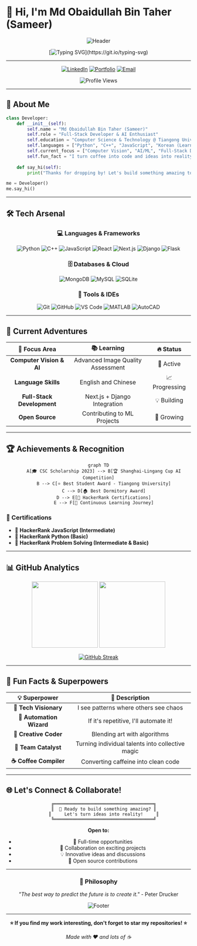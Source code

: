 # 👋 Hi, I'm Md Obaidullah Bin Taher (Sameer)

<div align="center">

![Header](https://capsule-render.vercel.app/api?type=waving&color=0:FF6B6B,50:4ECDC4,100:45B7D1&height=200&section=header&text=Welcome%20to%20My%20Digital%20Universe!&fontSize=35&fontColor=ffffff&animation=fadeIn)

[![Typing SVG](https://readme-typing-svg.herokuapp.com?font=Fira+Code&size=22&pause=1000&color=4ECDC4&center=true&vCenter=true&width=600&lines=Computer+Science+%26+Technology+Graduate;Full-Stack+Developer+%7C+AI%2FML+Enthusiast;Problem+Solver+%7C+Innovation+Seeker;Building+the+Future%2C+One+Line+at+a+Time!)](https://git.io/typing-svg)

</div>

---

<div align="center">

[![LinkedIn](https://img.shields.io/badge/LinkedIn-sameerbintaher-0077B5?logo=linkedin&style=for-the-badge&logoColor=white)](https://www.linkedin.com/in/sameerbintaher)
[![Portfolio](https://img.shields.io/badge/Portfolio-sameerbintaher.me-FF6B6B?style=for-the-badge&logo=firefox&logoColor=white)](https://sameerbintaher.me/)
[![Email](https://img.shields.io/badge/Email-sameerbintaher%40gmail.com-EA4335?style=for-the-badge&logo=gmail&logoColor=white)](mailto:sameerbintaher@gmail.com)

![Profile Views](https://komarev.com/ghpvc/?username=sameerbintaher&color=4ECDC4&style=for-the-badge)

</div>

---

## 🚀 About Me

```python
class Developer:
    def __init__(self):
        self.name = "Md Obaidullah Bin Taher (Sameer)"
        self.role = "Full-Stack Developer & AI Enthusiast"
        self.education = "Computer Science & Technology @ Tiangong University, China"
        self.languages = ["Python", "C++", "JavaScript", "Korean (Learning)"]
        self.current_focus = ["Computer Vision", "AI/ML", "Full-Stack Development"]
        self.fun_fact = "I turn coffee into code and ideas into reality! ☕→💻"
    
    def say_hi(self):
        print("Thanks for dropping by! Let's build something amazing together! 🚀")

me = Developer()
me.say_hi()
```

---

## 🛠️ Tech Arsenal

<div align="center">

### 💻 Languages & Frameworks
![Python](https://img.shields.io/badge/Python-3776AB?style=for-the-badge&logo=python&logoColor=white)
![C++](https://img.shields.io/badge/C++-00599C?style=for-the-badge&logo=c%2B%2B&logoColor=white)
![JavaScript](https://img.shields.io/badge/JavaScript-F7DF1E?style=for-the-badge&logo=javascript&logoColor=black)
![React](https://img.shields.io/badge/React-20232A?style=for-the-badge&logo=react&logoColor=61DAFB)
![Next.js](https://img.shields.io/badge/Next.js-000000?style=for-the-badge&logo=next.js&logoColor=white)
![Django](https://img.shields.io/badge/Django-092E20?style=for-the-badge&logo=django&logoColor=white)
![Flask](https://img.shields.io/badge/Flask-000000?style=for-the-badge&logo=flask&logoColor=white)

### 🗄️ Databases & Cloud
![MongoDB](https://img.shields.io/badge/MongoDB-4EA94B?style=for-the-badge&logo=mongodb&logoColor=white)
![MySQL](https://img.shields.io/badge/MySQL-005C84?style=for-the-badge&logo=mysql&logoColor=white)
![SQLite](https://img.shields.io/badge/SQLite-07405E?style=for-the-badge&logo=sqlite&logoColor=white)

### 🔧 Tools & IDEs
![Git](https://img.shields.io/badge/Git-F05032?style=for-the-badge&logo=git&logoColor=white)
![GitHub](https://img.shields.io/badge/GitHub-100000?style=for-the-badge&logo=github&logoColor=white)
![VS Code](https://img.shields.io/badge/VS_Code-0078D4?style=for-the-badge&logo=visual%20studio%20code&logoColor=white)
![MATLAB](https://img.shields.io/badge/MATLAB-0076A8?style=for-the-badge&logo=mathworks&logoColor=white)
![AutoCAD](https://img.shields.io/badge/AutoCAD-E51050?style=for-the-badge&logo=autodesk&logoColor=white)

</div>

---

## 🌟 Current Adventures

<div align="center">

| 🎯 Focus Area | 📚 Learning | 🔥 Status |
|:-------------:|:-----------:|:---------:|
| **Computer Vision & AI** | Advanced Image Quality Assessment | 🚀 Active |
| **Language Skills** | English and Chinese | 📈 Progressing |
| **Full-Stack Development** | Next.js + Django Integration | 💡 Building |
| **Open Source** | Contributing to ML Projects | 🌱 Growing |

</div>

---

## 🏆 Achievements & Recognition

<div align="center">

```mermaid
graph TD
    A[🎓 CSC Scholarship 2023] --> B[🏆 Shanghai-Lingang Cup AI Competition]
    B --> C[⭐ Best Student Award - Tiangong University]
    C --> D[🏠 Best Dormitory Award]
    D --> E[📜 HackerRank Certifications]
    E --> F[🚀 Continuous Learning Journey]
```

</div>

### 📜 Certifications
- 🥇 **HackerRank JavaScript (Intermediate)**
- 🐍 **HackerRank Python (Basic)**
- 🧩 **HackerRank Problem Solving (Intermediate & Basic)**

---

## 📊 GitHub Analytics

<div align="center">

<img height="180em" src="https://github-readme-stats.vercel.app/api?username=sameerbintaher&show_icons=true&theme=tokyonight&include_all_commits=true&count_private=true"/>
<img height="180em" src="https://github-readme-stats.vercel.app/api/top-langs/?username=sameerbintaher&layout=compact&langs_count=8&theme=tokyonight"/>

</div>

<div align="center">

[![GitHub Streak](https://streak-stats.demolab.com/?user=sameerbintaher&theme=tokyonight)](https://git.io/streak-stats)

</div>

---

## 🎯 Fun Facts & Superpowers

<div align="center">

| 💡 Superpower | 🎯 Description |
|:-------------:|:-------------:|
| **🔮 Tech Visionary** | I see patterns where others see chaos |
| **🤖 Automation Wizard** | If it's repetitive, I'll automate it! |
| **🎨 Creative Coder** | Blending art with algorithms |
| **🌟 Team Catalyst** | Turning individual talents into collective magic |
| **☕ Coffee Compiler** | Converting caffeine into clean code |

</div>

---

## 🌐 Let's Connect & Collaborate!

<div align="center">

```ascii
    ╔══════════════════════════════════════╗
    ║  🚀 Ready to build something amazing? ║
    ║     Let's turn ideas into reality!     ║
    ╚══════════════════════════════════════╝
```

**Open to:**
- 💼 Full-time opportunities
- 🤝 Collaboration on exciting projects
- 💡 Innovative ideas and discussions
- 🌟 Open source contributions

</div>

---

<div align="center">

### 💭 Philosophy

*"The best way to predict the future is to create it."* - Peter Drucker

![Footer](https://capsule-render.vercel.app/api?type=waving&color=0:4ECDC4,100:FF6B6B&height=120&section=footer)

</div>

---

<div align="center">

**⭐ If you find my work interesting, don't forget to star my repositories! ⭐**

*Made with ❤️ and lots of ☕*

</div>
